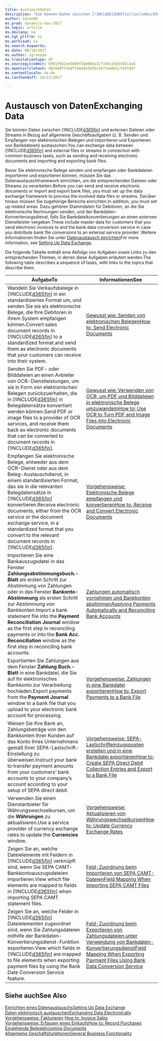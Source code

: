```yaml
---
title: Austauschdaten
description: "Sie können Daten zwischen [!INCLUDE[d365fin](includes/d365fin_md.md)] und externen Dateien oder Streams in Bezug auf allgemeine Geschäftsaufgaben (z. B. Senden und Empfangen von elektronischen Belegen und Importieren und Exportieren von Bankdateien) austauschen."
author: SorenGP
ms.prod: dynamics-nav-2017
ms.topic: article
ms.devlang: na
ms.tgt_pltfrm: na
ms.workload: na
ms.search.keywords: 
ms.date: 08/18/2017
ms.author: sgroespe
ms.translationtype: HT
ms.sourcegitcommit: b9b1f062ee6009f34698ea2cf33bc25bdd5b11e4
ms.openlocfilehash: d83e68f31edf2dee9e3e5bc5b73a4861cfe919d7
ms.contentlocale: de-de
ms.lasthandoff: 10/23/2017

---
```

# <a name="exchanging-data"></a><span data-ttu-id="5d3f6-103">Austausch von Daten</span><span class="sxs-lookup"><span data-stu-id="5d3f6-103">Exchanging Data</span></span>
<span data-ttu-id="5d3f6-104">Sie können Daten zwischen [!INCLUDE[d365fin](includes/d365fin_md.md)] und externen Dateien oder Streams in Bezug auf allgemeine Geschäftsaufgaben (z. B. Senden und Empfangen von elektronischen Belegen und Importieren und Exportieren von Bankdateien) austauschen.</span><span class="sxs-lookup"><span data-stu-id="5d3f6-104">You can exchange data between [!INCLUDE[d365fin](includes/d365fin_md.md)] and external files or streams in connection with common business tasks, such as sending and receiving electronic documents and importing and exporting bank files.</span></span>  

<span data-ttu-id="5d3f6-105">Bevor Sie elektronische Belege senden und empfangen oder Bankdateien importieren und exportieren können, müssen Sie das Datenaustauschframework einrichten, um die entsprechenden Dateien oder Streams zu verarbeiten.</span><span class="sxs-lookup"><span data-stu-id="5d3f6-105">Before you can send and receive electronic documents or import and export bank files, you must set up the data exchange framework to process the involved data files or streams.</span></span> <span data-ttu-id="5d3f6-106">Darüber hinaus müssen Sie zugehörige Bereiche einrichten.</span><span class="sxs-lookup"><span data-stu-id="5d3f6-106">In addition, you must set up related areas.</span></span> <span data-ttu-id="5d3f6-107">Dazu gehören Stammdaten für Debitoren, an die Sie elektronische Rechnungen senden, und der Bankdaten-Konvertierungsdienst, falls Sie Bankdateikonvertierungen an einen externen Dienstleister vergeben.</span><span class="sxs-lookup"><span data-stu-id="5d3f6-107">These include master data for customers that you send electronic invoices to and the bank data conversion service in case you distribute bank file conversions to an external service provider.</span></span> <span data-ttu-id="5d3f6-108">Weitere Informationen finden Sie unter [Datenaustausch einrichten](across-set-up-data-exchange.md)</span><span class="sxs-lookup"><span data-stu-id="5d3f6-108">For more information, see [Setting Up Data Exchange](across-set-up-data-exchange.md).</span></span>  

 <span data-ttu-id="5d3f6-109">Die folgende Tabelle enthält eine Abfolge von Aufgaben sowie Links zu den entsprechenden Themen, in denen diese Aufgaben erläutert werden.</span><span class="sxs-lookup"><span data-stu-id="5d3f6-109">The following table describes a sequence of tasks, with links to the topics that describe them.</span></span>  

|<span data-ttu-id="5d3f6-110">**Aufgabe**</span><span class="sxs-lookup"><span data-stu-id="5d3f6-110">**To**</span></span>|<span data-ttu-id="5d3f6-111">**Informationen**</span><span class="sxs-lookup"><span data-stu-id="5d3f6-111">**See**</span></span>|  
|------------|-------------|  
|<span data-ttu-id="5d3f6-112">Wandeln Sie Verkaufsbelege in [!INCLUDE[d365fin](includes/d365fin_md.md)] in ein standardisiertes Format um, und senden Sie sie als elektronische Belege, die Ihre Debitoren in ihrem System empfangen können.</span><span class="sxs-lookup"><span data-stu-id="5d3f6-112">Convert sales document records in [!INCLUDE[d365fin](includes/d365fin_md.md)] to a standardized format and send them as electronic documents that your customers can receive into their system.</span></span>|[<span data-ttu-id="5d3f6-113">Gewusst wie: Senden von elektronischen Belegen</span><span class="sxs-lookup"><span data-stu-id="5d3f6-113">How to: Send Electronic Documents</span></span>](sales-how-to-send-electronic-documents.md)|  
|<span data-ttu-id="5d3f6-114">Senden Sie PDF- oder Bilddateien an einen Anbieter von OCR-Dienstleistungen, um sie in Form von elektronischen Belegen zurückzuerhalten, die in [!INCLUDE[d365fin](includes/d365fin_md.md)] in Belegdatensätze konvertiert werden können.</span><span class="sxs-lookup"><span data-stu-id="5d3f6-114">Send PDF or image files to a provider of OCR services, and receive them back as electronic documents that can be converted to document records in [!INCLUDE[d365fin](includes/d365fin_md.md)].</span></span>|[<span data-ttu-id="5d3f6-115">Gewusst wie: Verwenden von OCR, um PDF und Bilddateien in elektronische Belege umzuwandeln</span><span class="sxs-lookup"><span data-stu-id="5d3f6-115">How to: Use OCR to Turn PDF and Image Files into Electronic Documents</span></span>](across-how-use-ocr-pdf-images-files.md)|  
|<span data-ttu-id="5d3f6-116">Empfangen Sie elektronische Belege, entweder aus dem OCR-Dienst oder aus dem Beleg-Austauschdienst, in einem standardisierten Format, das sie in die relevanten Belegdatensätze in [!INCLUDE[d365fin](includes/d365fin_md.md)] konvertieren.</span><span class="sxs-lookup"><span data-stu-id="5d3f6-116">Receive electronic documents, either from the OCR service or the document exchange service, in a standardized format that you convert to the relevant document records in [!INCLUDE[d365fin](includes/d365fin_md.md)].</span></span>|[<span data-ttu-id="5d3f6-117">Vorgehensweise: Elektronische Belege empfangen und konvertieren</span><span class="sxs-lookup"><span data-stu-id="5d3f6-117">How to: Receive and Convert Electronic Documents</span></span>](purchasing-how-to-receive-and-convert-electronic-documents.md)|  
|<span data-ttu-id="5d3f6-118">Importieren Sie eine Bankauszugsdatei in das Fenster **Zahlungsabstimmungsbuch.-Blatt** als ersten Schritt zur Abstimmung von Zahlungen oder in das Fenster **Bankonto-Abstimmung** als ersten Schritt zur Abstimmung von Bankkonten.</span><span class="sxs-lookup"><span data-stu-id="5d3f6-118">Import a bank statement file into the **Payment Reconciliation Journal** window as the first step in reconciling payments or into the **Bank Acc. Reconciliation** window as the first step in reconciling bank accounts.</span></span>|[<span data-ttu-id="5d3f6-119">Zahlungen automatisch vornehmen und Bankkonten abstimmen</span><span class="sxs-lookup"><span data-stu-id="5d3f6-119">Applying Payments Automatically and Reconciling Bank Accounts</span></span>](receivables-apply-payments-auto-reconcile-bank-accounts.md)|  
|<span data-ttu-id="5d3f6-120">Exportierten Sie Zahlungen aus dem Fenster **Zahlung Buch.-Blatt** in eine Bankdatei, die Sie auf Ihr elektronisches Bankkonto zur Verarbeitung hochladen.</span><span class="sxs-lookup"><span data-stu-id="5d3f6-120">Export payments from the **Payment Journal** window to a bank file that you upload to your electronic bank account for processing.</span></span>|[<span data-ttu-id="5d3f6-121">Vorgehensweise: Zahlungen in eine Bankdatei exportieren</span><span class="sxs-lookup"><span data-stu-id="5d3f6-121">How to: Export Payments to a Bank File</span></span>](payables-how-export-payments-bank-file.md)|  
|<span data-ttu-id="5d3f6-122">Weisen Sie Ihre Bank an, Zahlungsbeträge von den Bankkonten Ihrer Kunden auf das Konto Ihres Unternehmens gemäß Ihrer SEPA-Lastschrift-Einstellung zu überweisen.</span><span class="sxs-lookup"><span data-stu-id="5d3f6-122">Instruct your bank to transfer payment amounts from your customers’ bank accounts to your company’s account according to your setup of SEPA direct debit.</span></span>|[<span data-ttu-id="5d3f6-123">Vorgehensweise: SEPA-Lastschrifteinzugsposten erstellen und in eine Bankdatei exportieren</span><span class="sxs-lookup"><span data-stu-id="5d3f6-123">How to: Create SEPA Direct Debit Collection Entries and Export to a Bank File</span></span>](finance-how-create-sepa-direct-debit-collection-entries-export-bank-file.md)|  
|<span data-ttu-id="5d3f6-124">Verwenden Sie einen Dienstanbieter für Währungswechselkursen, um die **Währungen** zu aktualisieren.</span><span class="sxs-lookup"><span data-stu-id="5d3f6-124">Use a service provider of currency exchange rates to update the **Currencies** window.</span></span>|[<span data-ttu-id="5d3f6-125">Vorgehensweise: Aktualisieren von Währungswechselkursen</span><span class="sxs-lookup"><span data-stu-id="5d3f6-125">How to: Update Currency Exchange Rates</span></span>](finance-how-update-currencies.md)|  
|<span data-ttu-id="5d3f6-126">Zeigen Sie an, welche Dateielemente mit Feldern in [!INCLUDE[d365fin](includes/d365fin_md.md)] verknüpft sind, wenn Sie SEPA CAMT-Bankkontoauszugsdateien importieren.</span><span class="sxs-lookup"><span data-stu-id="5d3f6-126">View which file elements are mapped to fields in [!INCLUDE[d365fin](includes/d365fin_md.md)] when importing SEPA CAMT statement files.</span></span>|[<span data-ttu-id="5d3f6-127">Feld-Zuordnung beim Importieren von SEPA CAMT-Dateien</span><span class="sxs-lookup"><span data-stu-id="5d3f6-127">Field Mapping When Importing SEPA CAMT Files</span></span>](across-field-mapping-when-importing-sepa-camt-files.md)|  
|<span data-ttu-id="5d3f6-128">Zeigen Sie an, welche Felder in [!INCLUDE[d365fin](includes/d365fin_md.md)] Dateielementen zugeordnet sind, wenn Sie Zahlungsdateien mithilfe der Bankdaten-Konvertierungsdienst-Funktion exportieren.</span><span class="sxs-lookup"><span data-stu-id="5d3f6-128">View which fields in [!INCLUDE[d365fin](includes/d365fin_md.md)] are mapped to file elements when exporting payment files by using the Bank Date Conversion Service feature.</span></span>|[<span data-ttu-id="5d3f6-129">Feld-Zuordnung beim Exportieren von Zahlungsdateien unter Verwendung von Bankdaten-Konvertierungsdienst</span><span class="sxs-lookup"><span data-stu-id="5d3f6-129">Field Mapping When Exporting Payment Files Using Bank Data Conversion Service</span></span>](across-field-mapping-when-exporting-payment-files-using-bank-data-conversion-service.md)|  

## <a name="see-also"></a><span data-ttu-id="5d3f6-130">Siehe auch</span><span class="sxs-lookup"><span data-stu-id="5d3f6-130">See Also</span></span>  
[<span data-ttu-id="5d3f6-131">Einrichten eines Datenaustauschs</span><span class="sxs-lookup"><span data-stu-id="5d3f6-131">Setting Up Data Exchange</span></span>](across-set-up-data-exchange.md)  
[<span data-ttu-id="5d3f6-132">Daten elektronisch austauschen</span><span class="sxs-lookup"><span data-stu-id="5d3f6-132">Exchanging Data Electronically</span></span>](across-data-exchange.md)  
<span data-ttu-id="5d3f6-133">[Vorgehensweise: Fakturieren](sales-how-invoice-sales.md) </span><span class="sxs-lookup"><span data-stu-id="5d3f6-133">[How to: Invoice Sales](sales-how-invoice-sales.md) </span></span>  
[<span data-ttu-id="5d3f6-134">Vorgehensweise: Erfassen eines Einkaufs</span><span class="sxs-lookup"><span data-stu-id="5d3f6-134">How to: Record Purchases</span></span>](purchasing-how-record-purchases.md)  
[<span data-ttu-id="5d3f6-135">Eingehende Belege</span><span class="sxs-lookup"><span data-stu-id="5d3f6-135">Incoming Documents</span></span>](across-income-documents.md)  
[<span data-ttu-id="5d3f6-136">Allgemeine Geschäftsfunktionen</span><span class="sxs-lookup"><span data-stu-id="5d3f6-136">General Business Functionality</span></span>](ui-across-business-areas.md)  

